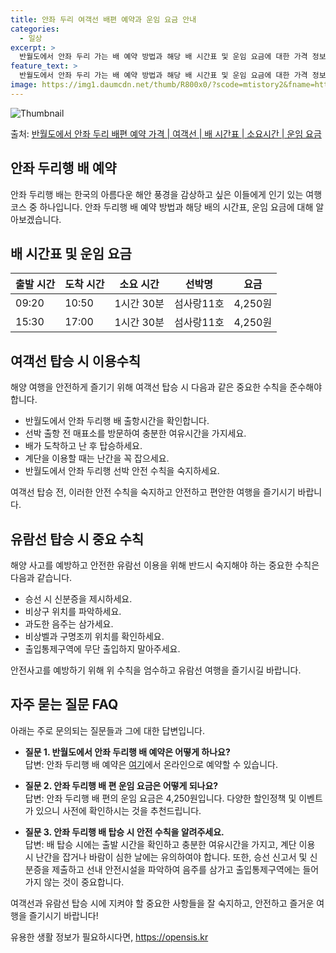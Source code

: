 ```yaml
---
title: 안좌 두리 여객선 배편 예약과 운임 요금 안내
categories:
  - 일상
excerpt: >
  반월도에서 안좌 두리 가는 배 예약 방법과 해당 배 시간표 및 운임 요금에 대한 가격 정보를 안내 드리겠습니다. 안전하고 재밋는 안좌 두리행 여행을 위해 아래 정보 참고하시기 바랍니다. 안좌 두리행 배편 예약하기 👈 클릭반월도에서 안좌 두리행 배 시간표출발 시간도착 시간소요 시간선박명요금09:2010:501시간 30분섬사랑11호4,250원15:3017:001시간 30분섬사랑11호4,250원안좌 두리행 배편 예약하기 👈 클릭반월도에서 안좌 두리행 여객선 탑승 시 이용수칙요즘 해양 여행을 즐기는 사람들이 늘어나면서, 안전한 여객선 이용을 위한 수칙을 소개합니다. 중요한 내용: 1) 반월도에서 안좌 두리행 배 출항시간을 확인합니다. 2) 선박 출항 전 매표소를 방문하여 충분한 여유시간을 가지세요. 3) 배가 ..
feature_text: >
  반월도에서 안좌 두리 가는 배 예약 방법과 해당 배 시간표 및 운임 요금에 대한 가격 정보를 안내 드리겠습니다. 안전하고 재밋는 안좌 두리행 여행을 위해 아래 정보 참고하시기 바랍니다. 안좌 두리행 배편 예약하기 👈 클릭반월도에서 안좌 두리행 배 시간표출발 시간도착 시간소요 시간선박명요금09:2010:501시간 30분섬사랑11호4,250원15:3017:001시간 30분섬사랑11호4,250원안좌 두리행 배편 예약하기 👈 클릭반월도에서 안좌 두리행 여객선 탑승 시 이용수칙요즘 해양 여행을 즐기는 사람들이 늘어나면서, 안전한 여객선 이용을 위한 수칙을 소개합니다. 중요한 내용: 1) 반월도에서 안좌 두리행 배 출항시간을 확인합니다. 2) 선박 출항 전 매표소를 방문하여 충분한 여유시간을 가지세요. 3) 배가 ..
image: https://img1.daumcdn.net/thumb/R800x0/?scode=mtistory2&fname=https%3A%2F%2Ft1.daumcdn.net%2Ftistory_admin%2Fstatic%2Fimages%2FopenGraph%2Fopengraph.png
---
```


![Thumbnail](https://img1.daumcdn.net/thumb/R800x0/?scode=mtistory2&fname=https%3A%2F%2Ft1.daumcdn.net%2Ftistory_admin%2Fstatic%2Fimages%2FopenGraph%2Fopengraph.png)

<p>출처: <a href="https://opensis.kr/entry/%EB%B0%98%EC%9B%94%EB%8F%84%EC%97%90%EC%84%9C-%EC%95%88%EC%A2%8C-%EB%91%90%EB%A6%AC-%EB%B0%B0%ED%8E%B8-%EC%98%88%EC%95%BD-%EA%B0%80%EA%B2%A9-%EC%97%AC%EA%B0%9D%EC%84%A0-%EB%B0%B0-%EC%8B%9C%EA%B0%84%ED%91%9C-%EC%86%8C%EC%9A%94%EC%8B%9C%EA%B0%84-%EC%9A%B4%EC%9E%84-%EC%9A%94%EA%B8%88" rel="dofollow">반월도에서 안좌 두리 배편 예약 가격 | 여객선 | 배 시간표 | 소요시간 | 운임 요금</a> </p>

## 안좌 두리행 배 예약

안좌 두리행 배는 한국의 아름다운 해안 풍경을 감상하고 싶은 이들에게 인기 있는 여행 코스 중 하나입니다. 안좌 두리행 배 예약 방법과 해당
배의 시간표, 운임 요금에 대해 알아보겠습니다.

## 배 시간표 및 운임 요금

**출발 시간** | **도착 시간** | **소요 시간** | **선박명** | **요금**  
---|---|---|---|---  
09:20 | 10:50 | 1시간 30분 | 섬사랑11호 | 4,250원  
15:30 | 17:00 | 1시간 30분 | 섬사랑11호 | 4,250원  
  
## 여객선 탑승 시 이용수칙

해양 여행을 안전하게 즐기기 위해 여객선 탑승 시 다음과 같은 중요한 수칙을 준수해야 합니다.

  * 반월도에서 안좌 두리행 배 출항시간을 확인합니다.
  * 선박 출항 전 매표소를 방문하여 충분한 여유시간을 가지세요.
  * 배가 도착하고 난 후 탑승하세요.
  * 계단을 이용할 때는 난간을 꼭 잡으세요.
  * 반월도에서 안좌 두리행 선박 안전 수칙을 숙지하세요.

여객선 탑승 전, 이러한 안전 수칙을 숙지하고 안전하고 편안한 여행을 즐기시기 바랍니다.

## 유람선 탑승 시 중요 수칙

해양 사고를 예방하고 안전한 유람선 이용을 위해 반드시 숙지해야 하는 중요한 수칙은 다음과 같습니다.

  * 승선 시 신분증을 제시하세요.
  * 비상구 위치를 파악하세요.
  * 과도한 음주는 삼가세요.
  * 비상벨과 구명조끼 위치를 확인하세요.
  * 출입통제구역에 무단 출입하지 말아주세요.

안전사고를 예방하기 위해 위 수칙을 엄수하고 유람선 여행을 즐기시길 바랍니다.

## 자주 묻는 질문 FAQ

아래는 주로 문의되는 질문들과 그에 대한 답변입니다.

  * **질문 1. 반월도에서 안좌 두리행 배 예약은 어떻게 하나요?**  
답변: 안좌 두리행 배 예약은 [여기](예약링크)에서 온라인으로 예약할 수 있습니다.

  * **질문 2. 안좌 두리행 배 편 운임 요금은 어떻게 되나요?**  
답변: 안좌 두리행 배 편의 운임 요금은 4,250원입니다. 다양한 할인정책 및 이벤트가 있으니 사전에 확인하시는 것을 추천드립니다.

  * **질문 3. 안좌 두리행 배 탑승 시 안전 수칙을 알려주세요.**  
답변: 배 탑승 시에는 출발 시간을 확인하고 충분한 여유시간을 가지고, 계단 이용 시 난간을 잡거나 바람이 심한 날에는 유의하여야 합니다.
또한, 승선 신고서 및 신분증을 제출하고 선내 안전시설을 파악하여 음주를 삼가고 출입통제구역에는 들어가지 않는 것이 중요합니다.

여객선과 유람선 탑승 시에 지켜야 할 중요한 사항들을 잘 숙지하고, 안전하고 즐거운 여행을 즐기시기 바랍니다!

 

유용한 생활 정보가 필요하시다면, <a href="https://opensis.kr" rel="dofollow">https://opensis.kr</a>


